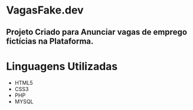 # VagasFake.dev
## Projeto Criado para Anunciar vagas de emprego fictícias na Plataforma.
# Linguagens Utilizadas
* HTML5
* CSS3
* PHP
* MYSQL